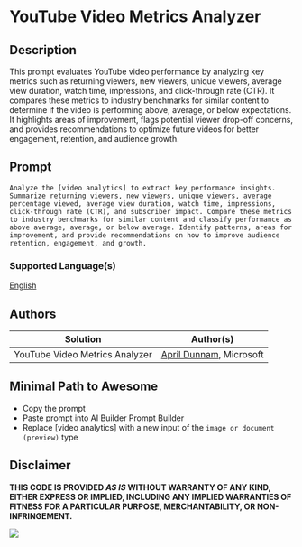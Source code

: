 # YouTube Video Metrics Analyzer

## Description

This prompt evaluates YouTube video performance by analyzing key metrics such as returning viewers, new viewers, unique viewers, average view duration, watch time, impressions, and click-through rate (CTR). It compares these metrics to industry benchmarks for similar content to determine if the video is performing above, average, or below expectations. It highlights areas of improvement, flags potential viewer drop-off concerns, and provides recommendations to optimize future videos for better engagement, retention, and audience growth.

## Prompt

```text
Analyze the [video analytics] to extract key performance insights. Summarize returning viewers, new viewers, unique viewers, average percentage viewed, average view duration, watch time, impressions, click-through rate (CTR), and subscriber impact. Compare these metrics to industry benchmarks for similar content and classify performance as above average, average, or below average. Identify patterns, areas for improvement, and provide recommendations on how to improve audience retention, engagement, and growth.
```

### Supported Language(s)

[English](./en-us/prompt.md)

## Authors

Solution|Author(s)
--------|---------
YouTube Video Metrics Analyzer | [April Dunnam](https://www.github.com/aprildunnam), Microsoft

## Minimal Path to Awesome

- Copy the prompt
- Paste prompt into AI Builder Prompt Builder
- Replace [video analytics] with a new input of the `image or document (preview)` type

## Disclaimer

**THIS CODE IS PROVIDED *AS IS* WITHOUT WARRANTY OF ANY KIND, EITHER EXPRESS OR IMPLIED, INCLUDING ANY IMPLIED WARRANTIES OF FITNESS FOR A PARTICULAR PURPOSE, MERCHANTABILITY, OR NON-INFRINGEMENT.**

<img src="https://m365-visitor-stats.azurewebsites.net/powerplatform-prompts/samples/ai-builder/social-media-engagement-analyzer" aria-hidden="true" />
